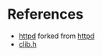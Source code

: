 # References

- [httpd](https://github.com/KDesp73/httpd) forked from [httpd](https://github.com/mariokonrad/httpd)
- [clib.h](https://github.com/KDesp73/clib.h)
